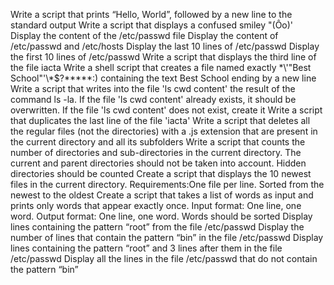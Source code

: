 Write a script that prints “Hello, World”, followed by a new line to the standard output
Write a script that displays a confused smiley "(Ôo)'
Display the content of the /etc/passwd file
Display the content of /etc/passwd and /etc/hosts
Display the last 10 lines of /etc/passwd
Display the first 10 lines of /etc/passwd
Write a script that displays the third line of the file iacta
Write a shell script that creates a file named exactly \*\\'"Best School"\'\\*$\?\*\*\*\*\*:) containing the text Best School ending by a new line
Write a script that writes into the file 'ls cwd content' the result of the command ls -la. If the file 'ls cwd content' already exists, it should be overwritten. If the file 'ls cwd content' does not exist, create it
Write a script that duplicates the last line of the file 'iacta'
Write a script that deletes all the regular files (not the directories) with a .js extension that are present in the current directory and all its subfolders
Write a script that counts the number of directories and sub-directories in the current directory. The current and parent directories should not be taken into account. Hidden directories should be counted
Create a script that displays the 10 newest files in the current directory. Requirements:One file per line. Sorted from the newest to the oldest
Create a script that takes a list of words as input and prints only words that appear exactly once. Input format: One line, one word. Output format: One line, one word. Words should be sorted
Display lines containing the pattern “root” from the file /etc/passwd
Display the number of lines that contain the pattern “bin” in the file /etc/passwd
Display lines containing the pattern “root” and 3 lines after them in the file /etc/passwd
Display all the lines in the file /etc/passwd that do not contain the pattern “bin”
